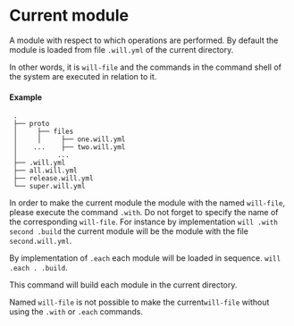# Current module

A module with respect to which operations are performed. By default the module is loaded from file <code>.will.yml</code> of the current directory.

In other words, it is `will-file` and the commands in the command shell of the system are executed in relation to it.




#### Example   

```
 .
 ├── proto
 │     ├── files
 │     │     ├── one.will.yml
 │    ...    ├── two.will.yml
 │          ...
 ├── .will.yml  
 ├── all.will.yml
 ├── release.will.yml
 └── super.will.yml

 ```

 In order to make the current module the module with the named `will-file`, please execute the command `.with`. Do not forget to specify the name of the corresponding `will-file`. For instance by implementation  `will .with second .build` the current module will be the module with the file `second.will.yml`.  

 By implementation of `.each` each module will be loaded in sequence. `will .each . .build`.

 This command will build each module in the current directory.

 Named `will-file` is not possible to make the current`will-file` without using the `.with` or `.each` commands.
